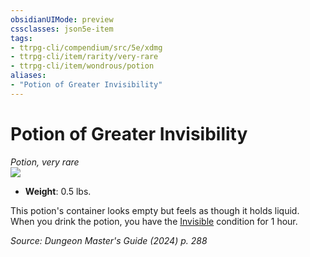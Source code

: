 ```yaml
---
obsidianUIMode: preview
cssclasses: json5e-item
tags:
- ttrpg-cli/compendium/src/5e/xdmg
- ttrpg-cli/item/rarity/very-rare
- ttrpg-cli/item/wondrous/potion
aliases: 
- "Potion of Greater Invisibility"
---
```

# Potion of Greater Invisibility
*Potion, very rare*  
![](2-Mechanics/CLI/items/img/potion-of-greater-invisibility.webp#right)

- **Weight**: 0.5 lbs.

This potion's container looks empty but feels as though it holds liquid. When you drink the potion, you have the [Invisible](2-Mechanics/CLI/rules/conditions.md#Invisible) condition for 1 hour.

*Source: Dungeon Master's Guide (2024) p. 288*